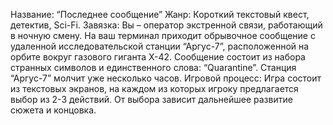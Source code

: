 Название: “Последнее сообщение”
Жанр: Короткий текстовый квест, детектив, Sci-Fi.
Завязка:
Вы – оператор экстренной связи, работающий в ночную смену. На ваш терминал приходит обрывочное сообщение с удаленной исследовательской станции “Аргус-7”, расположенной на орбите вокруг газового гиганта Х-42. Сообщение состоит из набора странных символов и единственного слова: “Quarantine”. Станция “Аргус-7” молчит уже несколько часов.
Игровой процесс:
Игра состоит из текстовых экранов, на каждом из которых игроку предлагается выбор из 2-3 действий. От выбора зависит дальнейшее развитие сюжета и концовка.
